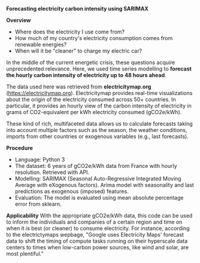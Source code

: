 **Forecasting electricity carbon intensity using SARIMAX**

**Overview**
* Where does the electricity I use come from?
* How much of my country's electricity consumption comes from renewable energies?
* When will it be "cleaner" to charge my electric car? 

In the middle of the current energetic crisis, these questions acquire unprecedented relevance. Here, we used time series modelling to **forecast the hourly carbon intensity of electricity up to 48 hours ahead**.

The data used here was retrieved from **electricitymap.org** (https://electricitymap.org). Electricitymap provides real-time visualizations about the origin of the electricity consumed across 50+ countries. In particular, it provides an hourly view of the carbon intensity of electricity in grams of CO2-equivalent per kWh electricity consumed (gCO2e/kWh).

These kind of rich, multifaceted data allows us to calculate forecasts taking into account multiple factors such as the season, the weather conditions, imports from other countries or exogenous variables (e.g., last forecasts).

**Procedure**
* Language: Python 3
* The dataset: 6 years of gCO2e/kWh data from France with hourly resolution. Retrieved with API.
* Modelling: SARIMAX (Seasonal Auto-Regressive Integrated Moving Average with eXogenous factors). Arima model with seasonality and last predictions as exogenous (imposed) features.
* Evaluation: The model is evaluated using mean absolute percentage error from sklearn. 

**Applicability** 
With the appropriate gCO2e/kWh data, this code can be used to inform the individuals and companies of a certain region and time on when it is best (or cleaner) to consume electricity. For instance, according to the electrictymaps wepbage, "Google uses Electricity Maps' forecast data to shift the timing of compute tasks running on their hyperscale data centers to times when low-carbon power sources, like wind and solar, are most plentiful." 
